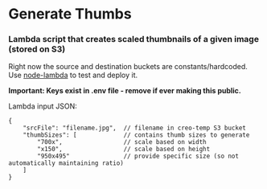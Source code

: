 # Generate Thumbs

### Lambda script that creates scaled thumbnails of a given image (stored on S3)

Right now the source and destination buckets are constants/hardcoded. Use [node-lambda](https://github.com/RebelMail/node-lambda) to test and deploy it.

**Important: Keys exist in .env file - remove if ever making this public.**

Lambda input JSON:

    {
        "srcFile": "filename.jpg",  // filename in creo-temp S3 bucket
        "thumbSizes": [             // contains thumb sizes to generate
            "700x",                 // scale based on width
            "x150",                 // scale based on height
            "950x495"               // provide specific size (so not automatically maintaining ratio)
        ]
    }